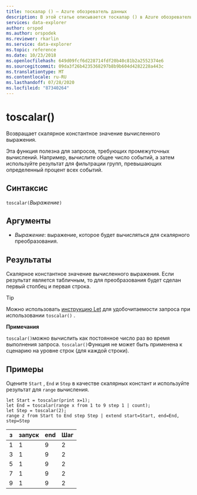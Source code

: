 ```yaml
---
title: тоскалар () — Azure обозреватель данных
description: В этой статье описывается тоскалар () в Azure обозреватель данных.
services: data-explorer
author: orspod
ms.author: orspodek
ms.reviewer: rkarlin
ms.service: data-explorer
ms.topic: reference
ms.date: 10/23/2018
ms.openlocfilehash: 649d09fcf6d228714fdf20b40c81b2a2552374e6
ms.sourcegitcommit: 09da3f26b4235368297b8b9b604d4282228a443c
ms.translationtype: MT
ms.contentlocale: ru-RU
ms.lasthandoff: 07/28/2020
ms.locfileid: "87340264"
---
```

# <a name="toscalar"></a>toscalar()

Возвращает скалярное константное значение вычисленного выражения. 

Эта функция полезна для запросов, требующих промежуточных вычислений. Например, вычислите общее число событий, а затем используйте результат для фильтрации групп, превышающих определенный процент всех событий.

## <a name="syntax"></a>Синтаксис

`toscalar(`*Выражение*`)`

## <a name="arguments"></a>Аргументы

* *Выражение*: выражение, которое будет вычисляться для скалярного преобразования.

## <a name="returns"></a>Результаты

Скалярное константное значение вычисленного выражения.
Если результат является табличным, то для преобразования будет сделан первый столбец и первая строка.

> [!TIP]
> Можно использовать [инструкцию Let](letstatement.md) для удобочитаемости запроса при использовании `toscalar()` .

**Примечания**

`toscalar()`можно вычислить как постоянное число раз во время выполнения запроса.
`toscalar()`Функция не может быть применена к сценарию на уровне строк (для каждой строки).

## <a name="examples"></a>Примеры

Оцените `Start` , `End` и `Step` в качестве скалярных констант и используйте результат для `range` вычисления.

```kusto
let Start = toscalar(print x=1);
let End = toscalar(range x from 1 to 9 step 1 | count);
let Step = toscalar(2);
range z from Start to End step Step | extend start=Start, end=End, step=Step
```

|з|запуск|end|Шаг|
|---|---|---|---|
|1|1|9|2|
|3|1|9|2|
|5|1|9|2|
|7|1|9|2|
|9|1|9|2|
